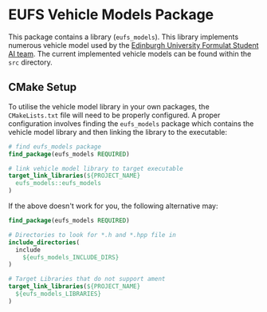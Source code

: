 # EUFS Vehicle Models Package

This package contains a library (`eufs_models`). This library implements numerous vehicle model used by the [Edinburgh University Formulat Student AI team](https://eufs.eusa.ed.ac.uk/ai). The current implemented vehicle models can be found within the `src` directory.

## CMake Setup

To utilise the vehicle model library in your own packages, the `CMakeLists.txt` file will need to be properly configured. A proper configuration involves finding the `eufs_models` package which contains the vehicle model library and then linking the library to the executable:

```CMake
# find eufs_models package
find_package(eufs_models REQUIRED)

# link vehicle model library to target executable
target_link_libraries(${PROJECT_NAME}
  eufs_models::eufs_models
)
```

If the above doesn't work for you, the following alternative may:

```CMake
find_package(eufs_models REQUIRED)

# Directories to look for *.h and *.hpp file in
include_directories(
  include
    ${eufs_models_INCLUDE_DIRS}
)

# Target Libraries that do not support ament
target_link_libraries(${PROJECT_NAME}
  ${eufs_models_LIBRARIES}
)
```
